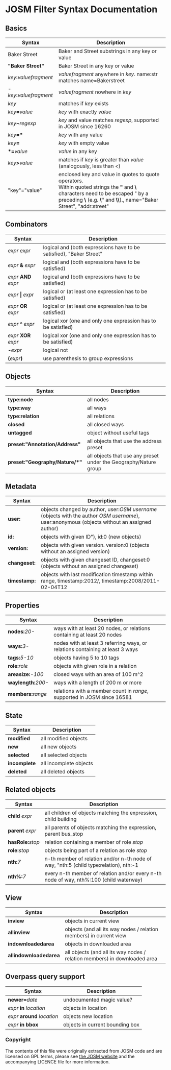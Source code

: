 [//]: # (The contents of this file were originally extracted from JOSM code and are licensed on GPL terms, see LICENSE for more information)


# JOSM Filter Syntax Documentation

## Basics

| Syntax                         | Description |
|---                             |--- |
| Baker Street                   | Baker and Street substrings in any key or value |
| __"Baker Street"__        | Baker Street in any key or value |
| _key_**:**_valuefragment_      | _valuefragment_ anywhere in _key_. name:str matches name=Bakerstreet |
| **-**_key_**:**_valuefragment_ | _valuefragment_ nowhere in _key_ |
| _key_                          | matches if _key_ exists |
| _key_**=**_value_              | _key_ with exactly _value_ |
| _key_**~**_regexp_             | _key_ and value matches _regexp_, supported in JOSM since 16260 |
| *key*__=*__                    | _key_ with any value |
| _key_**=**                     | _key_ with empty value |
| __*=__*value*                  | _value_ in any key |
| _key_**>**_value_              | matches if _key_ is greater than _value_ (analogously, less than _<_) |
| \"key\"=\"value\"              | enclosed key and value in quotes to quote operators.<br>Within quoted strings the __"__ and __\\__ characters need to be escaped " by a preceding __\\__ (e.g. __\\"__ and __\\\\__)., name=\"Baker Street\", \"addr:street\" |


## Combinators

| Syntax                         | Description |
|---                             |--- |
|_expr_ _expr_                   | logical and (both expressions have to be satisfied), "Baker Street" |
|_expr_ __&__ _expr_             | logical and (both expressions have to be satisfied)|
|_expr_ __AND__ _expr_           | logical and (both expressions have to be satisfied)|
|_expr_ __&#124;__ _expr_        | logical or (at least one expression has to be satisfied)|
|_expr_ __OR__ _expr_            | logical or (at least one expression has to be satisfied)|
|_expr_ __^__ _expr_             | logical xor (one and only one expression has to be satisfied)|
|_expr_ __XOR__ _expr_           | logical xor (one and only one expression has to be satisfied)|
|__-__*expr*                     | logical not|
|__(__*expr*__)__                | use parenthesis to group expressions |

## Objects

| Syntax                             | Description |
|---                                 |--- |
|__type:node__                       | all nodes|
|__type:way__                        | all ways|
|__type:relation__                   | all relations|
|__closed__                          | all closed ways|
|__untagged__                        | object without useful tags|
|__preset:"__Annotation/Address__"__ | all objects that use the address preset|
|__preset:"__Geography/Nature/*__"__ | all objects that use any preset under the Geography/Nature group|

## Metadata

| Syntax                       | Description |
|---                           |--- |
| __user:__                    | objects changed by author, user:_OSM username_ (objects with the author _OSM username_), user:anonymous (objects without an assigned author)|
|__id:__                       | objects with given ID"), id:0 (new objects)|
|__version:__                  | objects with given version. version:0 (objects without an assigned version)|
|__changeset:__                | objects with given changeset ID, changeset:0 (objects without an assigned changeset)|
|__timestamp:__                | objects with last modification timestamp within range, timestamp:2012/, timestamp:2008/2011-02-04T12|

## Properties

| Syntax                       | Description |
|---                           |--- |
|__nodes:__*20-*               | ways with at least 20 nodes, or relations containing at least 20 nodes|
|__ways:__*3-*                 | nodes with at least 3 referring ways, or relations containing at least 3 ways|
|__tags:__*5-10*               | objects having 5 to 10 tags|
|__role:__*role*               | objects with given role in a relation|
|__areasize:__*-100*           | closed ways with an area of 100 m^2|
|__waylength:__*200-*          | ways with a length of 200 m or more|
|__members:__*range*           | relations with a member count in *range*, supported in JOSM since 16581 |

## State

| Syntax                       | Description |
|---                           |--- |
|__modified__                  | all modified objects|
|__new__                       | all new objects|
|__selected__                  | all selected objects|
|__incomplete__                | all incomplete objects|
|__deleted__                   | all deleted objects|

## Related objects

| Syntax                       | Description |
|---                           |--- |
|__child__ _expr_              | all children of objects matching the expression, child building|
|__parent__ _expr_             | all parents of objects matching the expression, parent bus_stop|
|__hasRole:__*stop*            | relation containing a member of role _stop_|
|__role:__*stop*               | objects being part of a relation as role _stop_|
|__nth:__*7*                   | n-th member of relation and/or n-th node of way, "nth:5 (child type:relation), nth:-1|
|__nth%:__*7*                  | every n-th member of relation and/or every n-th node of way, nth%:100 (child waterway)|

## View

| Syntax                       | Description |
|---                           |--- |
|__inview__                    | objects in current view|
|__allinview__                 | objects (and all its way nodes / relation members) in current view|
|__indownloadedarea__          | objects in downloaded area|
|__allindownloadedarea__       | all objects (and all its way nodes / relation members) in downloaded area|

## Overpass query support

| Syntax                       | Description |
|---                           |--- |
|__newer__**=**_date_          | undocumented magic value? |
|_expr_ __in__ _location_      | objects in location |
|_expr_ __around__ _location_  | objects new location |
|_expr_ __in bbox__            | objects in current bounding box |

### Copyright 

The contents of this file were originally extracted from JOSM code and are licensed on GPL terms, please see [the JOSM website](https://josm.openstreetmap.de/) and the accompanying LICENCE file for more information.
                 

